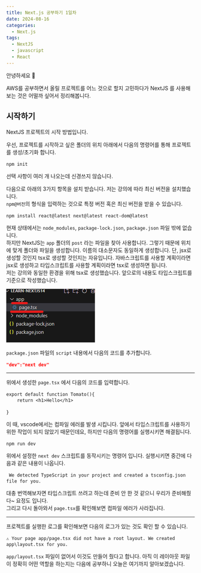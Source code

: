 ```yaml
---
title: Next.js 공부하기 1일차
date: 2024-08-16
categories:
  - Next.js
tags:
  - NextJS
  - javascript
  - React
---
```

안녕하세요 🐸

AWS를 공부하면서 올릴 프로젝트를 어느 것으로 할지 고민하다가 NextJS 를 사용해 보는 것은 어떨까 싶어서 정리해봅니다.

## 시작하기
NextJS 프로젝트의 시작 방법입니다.  

우선, 프로젝트를 시작하고 싶은 폴더의 위치 아래에서 다음의 명령어를 통해 프로젝트를 생성/초기화 합니다.
```
npm init
```
선택 사항이 여러 개 나오는데 신경쓰지 않습니다.  

다음으로 아래의 3가지 항목을 설치 받습니다.  저는 강의에 따라 최신 버전을 설치했습니다.  
`npm@버전`의 형식을 입력하는 것으로 특정 버전 혹은 최신 버전을 받을 수 있습니다.  
```
npm install react@latest next@latest react-dom@latest
```

현재 상태에서는 `node_modules`, `package-lock.json`, `package.json` 파일 밖에 없습니다.  
하지만 NextJS는 `app` 폴더의 `post` 라는 파일을 찾아 사용합니다.  그렇기 때문에 위치에 맞게 폴더와 파일을 생성합니다.  이름의 대소문자도 동일하게 생성합니다. 단, jsx로 생성할 것인지 tsx로 생성할 것인지는 자유입니다. 자바스크립트를 사용할 계획이라면 jsx로 생성하고 타입스크립트를 사용할 계획이라면 tsx로 생성하면 됩니다.  
저는 강의와 동일한 환경을 위해 tsx로 생성했습니다. 
앞으로의 내용도 타입스크립트를 기준으로 작성했습니다.  

![](assets/img/screenshot/Pasted%20image%2020240816164053.png)    

`package.json` 파일의 `script` 내용에서 다음의 코드를 추가합니다.
```json
"dev":"next dev"
```

---

위에서 생성한 `page.tsx` 에서 다음의 코드를 입력합니다.  

```tsx
export default function Tomato(){
    return <h1>Hello</h1>

}
```
이 때, vscode에서는 컴파일 에러를 발생 시킵니다. 앞에서 타입스크립트를 사용하기 위한 작업이 되지 않았기 때문인데요, 하지만 다음의 명령어를 실행시키면 해결됩니다.

```
npm run dev
```

위에서 설정한 `next dev` 스크립트를 동작시키는 명령어 입니다.  실행시키면 중간에 다음과 같은 내용이 나옵니다.  

```
 We detected TypeScript in your project and created a tsconfig.json file for you.
```

대충 번역해보자면 타입스크립트 쓰려고 하는데 준비 안 한 것 같으니 우리가 준비해줬다~ 요정도 입니다.  
그리고 다시 돌아와서 `page.tsx`를 확인해보면 컴파일 에러가 사라집니다.

---

프로젝트를 실행한 로그를 확인해보면 다음의 로그가 있는 것도 확인 할 수 있습니다.  

```
⚠ Your page app/page.tsx did not have a root layout. We created app\layout.tsx for you.
```

`app/layout.tsx` 파일이 없어서 이것도 만들어 줬다고 합니다. 아직 이 레이아웃 파일이 정확히 어떤 역할을 하는지는 다음에 공부하니 오늘은 여기까지 알아보겠습니다.